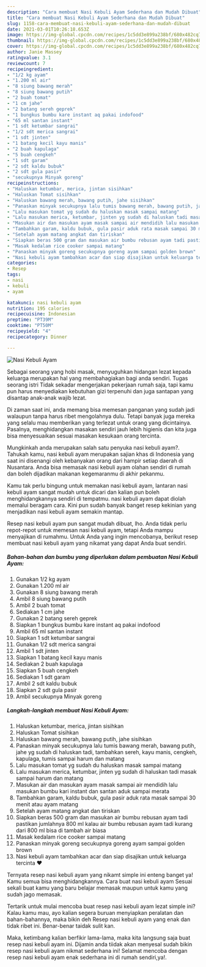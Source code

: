 ```yaml
---
description: "Cara membuat Nasi Kebuli Ayam Sederhana dan Mudah Dibuat"
title: "Cara membuat Nasi Kebuli Ayam Sederhana dan Mudah Dibuat"
slug: 1158-cara-membuat-nasi-kebuli-ayam-sederhana-dan-mudah-dibuat
date: 2021-03-01T10:26:18.653Z
image: https://img-global.cpcdn.com/recipes/1c5dd3e899a238bf/680x482cq70/nasi-kebuli-ayam-foto-resep-utama.jpg
thumbnail: https://img-global.cpcdn.com/recipes/1c5dd3e899a238bf/680x482cq70/nasi-kebuli-ayam-foto-resep-utama.jpg
cover: https://img-global.cpcdn.com/recipes/1c5dd3e899a238bf/680x482cq70/nasi-kebuli-ayam-foto-resep-utama.jpg
author: Janie Massey
ratingvalue: 3.1
reviewcount: 7
recipeingredient:
- "1/2 kg ayam"
- "1.200 ml air"
- "8 siung bawang merah"
- "8 siung bawang putih"
- "2 buah tomat"
- "1 cm jahe"
- "2 batang sereh geprek"
- "1 bungkus bumbu kare instant aq pakai indofood"
- "65 ml santan instant"
- "1 sdt ketumbar sangrai"
- "1/2 sdt merica sangrai"
- "1 sdt jinten"
- "1 batang kecil kayu manis"
- "2 buah kapulaga"
- "5 buah cengkeh"
- "1 sdt garam"
- "2 sdt kaldu bubuk"
- "2 sdt gula pasir"
- "secukupnya Minyak goreng"
recipeinstructions:
- "Haluskan ketumbar, merica, jintan sisihkan"
- "Haluskan Tomat sisihkan"
- "Haluskan bawang merah, bawang putih, jahe sisihkan"
- "Panaskan minyak secukupnya lalu tumis bawang merah, bawang putih, jahe yg sudah di haluskan tadi, tambahkan sereh, kayu manis, cengkeh, kapulaga, tumis sampai harum dan matang"
- "Lalu masukan tomat yg sudah du haluskan masak sampai matang"
- "Lalu masukan merica, ketumbar, jinten yg sudah di haluskan tadi masak sampai harum dan matang"
- "Masukan air dan masukan ayam masak sampai air mendidih lalu masukan bumbu kari instant dan santan aduk sampai merata"
- "Tambahkan garam, kaldu bubuk, gula pasir aduk rata masak sampai 30 menit atau ayam matang"
- "Setelah ayam matang angkat dan tiriskan"
- "Siapkan beras 500 gram dan masukan air bumbu rebusan ayam tadi pastikan jumlahnya 800 ml kalau air bumbu rebusan ayam tadi kurang dari 800 ml bisa di tambah air biasa"
- "Masak kedalam rice cooker sampai matang"
- "Panaskan minyak goreng secukupnya goreng ayam sampai golden brown"
- "Nasi kebuli ayam tambahkan acar dan siap disajikan untuk keluarga tercinta ❤"
categories:
- Resep
tags:
- nasi
- kebuli
- ayam

katakunci: nasi kebuli ayam 
nutrition: 195 calories
recipecuisine: Indonesian
preptime: "PT39M"
cooktime: "PT50M"
recipeyield: "4"
recipecategory: Dinner

---
```



![Nasi Kebuli Ayam](https://img-global.cpcdn.com/recipes/1c5dd3e899a238bf/680x482cq70/nasi-kebuli-ayam-foto-resep-utama.jpg)

Sebagai seorang yang hobi masak, menyuguhkan hidangan lezat kepada keluarga merupakan hal yang membahagiakan bagi anda sendiri. Tugas seorang istri Tidak sekadar mengerjakan pekerjaan rumah saja, tapi kamu pun harus menyediakan kebutuhan gizi terpenuhi dan juga santapan yang disantap anak-anak wajib lezat.

Di zaman  saat ini, anda memang bisa memesan panganan yang sudah jadi walaupun tanpa harus ribet mengolahnya dulu. Tetapi banyak juga mereka yang selalu mau memberikan yang terlezat untuk orang yang dicintainya. Pasalnya, menghidangkan masakan sendiri jauh lebih higienis dan kita juga bisa menyesuaikan sesuai masakan kesukaan orang tercinta. 



Mungkinkah anda merupakan salah satu penyuka nasi kebuli ayam?. Tahukah kamu, nasi kebuli ayam merupakan sajian khas di Indonesia yang saat ini disenangi oleh kebanyakan orang dari hampir setiap daerah di Nusantara. Anda bisa memasak nasi kebuli ayam olahan sendiri di rumah dan boleh dijadikan makanan kegemaranmu di akhir pekanmu.

Kamu tak perlu bingung untuk memakan nasi kebuli ayam, lantaran nasi kebuli ayam sangat mudah untuk dicari dan kalian pun boleh menghidangkannya sendiri di tempatmu. nasi kebuli ayam dapat diolah memalui beragam cara. Kini pun sudah banyak banget resep kekinian yang menjadikan nasi kebuli ayam semakin mantap.

Resep nasi kebuli ayam pun sangat mudah dibuat, lho. Anda tidak perlu repot-repot untuk memesan nasi kebuli ayam, tetapi Anda mampu menyajikan di rumahmu. Untuk Anda yang ingin mencobanya, berikut resep membuat nasi kebuli ayam yang nikamat yang dapat Anda buat sendiri.

<!--inarticleads1-->

##### Bahan-bahan dan bumbu yang diperlukan dalam pembuatan Nasi Kebuli Ayam:

1. Gunakan 1/2 kg ayam
1. Gunakan 1.200 ml air
1. Gunakan 8 siung bawang merah
1. Ambil 8 siung bawang putih
1. Ambil 2 buah tomat
1. Sediakan 1 cm jahe
1. Gunakan 2 batang sereh geprek
1. Siapkan 1 bungkus bumbu kare instant aq pakai indofood
1. Ambil 65 ml santan instant
1. Siapkan 1 sdt ketumbar sangrai
1. Gunakan 1/2 sdt merica sangrai
1. Ambil 1 sdt jinten
1. Siapkan 1 batang kecil kayu manis
1. Sediakan 2 buah kapulaga
1. Siapkan 5 buah cengkeh
1. Sediakan 1 sdt garam
1. Ambil 2 sdt kaldu bubuk
1. Siapkan 2 sdt gula pasir
1. Ambil secukupnya Minyak goreng




<!--inarticleads2-->

##### Langkah-langkah membuat Nasi Kebuli Ayam:

1. Haluskan ketumbar, merica, jintan sisihkan
1. Haluskan Tomat sisihkan
1. Haluskan bawang merah, bawang putih, jahe sisihkan
1. Panaskan minyak secukupnya lalu tumis bawang merah, bawang putih, jahe yg sudah di haluskan tadi, tambahkan sereh, kayu manis, cengkeh, kapulaga, tumis sampai harum dan matang
1. Lalu masukan tomat yg sudah du haluskan masak sampai matang
1. Lalu masukan merica, ketumbar, jinten yg sudah di haluskan tadi masak sampai harum dan matang
1. Masukan air dan masukan ayam masak sampai air mendidih lalu masukan bumbu kari instant dan santan aduk sampai merata
1. Tambahkan garam, kaldu bubuk, gula pasir aduk rata masak sampai 30 menit atau ayam matang
1. Setelah ayam matang angkat dan tiriskan
1. Siapkan beras 500 gram dan masukan air bumbu rebusan ayam tadi pastikan jumlahnya 800 ml kalau air bumbu rebusan ayam tadi kurang dari 800 ml bisa di tambah air biasa
1. Masak kedalam rice cooker sampai matang
1. Panaskan minyak goreng secukupnya goreng ayam sampai golden brown
1. Nasi kebuli ayam tambahkan acar dan siap disajikan untuk keluarga tercinta ❤




Ternyata resep nasi kebuli ayam yang nikamt simple ini enteng banget ya! Kamu semua bisa menghidangkannya. Cara buat nasi kebuli ayam Sesuai sekali buat kamu yang baru belajar memasak maupun untuk kamu yang sudah jago memasak.

Tertarik untuk mulai mencoba buat resep nasi kebuli ayam lezat simple ini? Kalau kamu mau, ayo kalian segera buruan menyiapkan peralatan dan bahan-bahannya, maka bikin deh Resep nasi kebuli ayam yang enak dan tidak ribet ini. Benar-benar taidak sulit kan. 

Maka, ketimbang kalian berfikir lama-lama, maka kita langsung saja buat resep nasi kebuli ayam ini. Dijamin anda tiidak akan menyesal sudah bikin resep nasi kebuli ayam nikmat sederhana ini! Selamat mencoba dengan resep nasi kebuli ayam enak sederhana ini di rumah sendiri,ya!.

